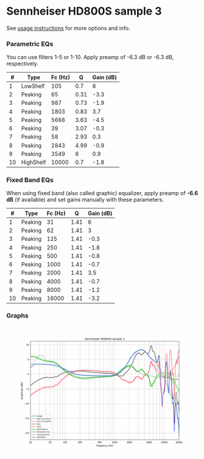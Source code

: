 # Sennheiser HD800S sample 3
See [usage instructions](https://github.com/jaakkopasanen/AutoEq#usage) for more options and info.

### Parametric EQs
You can use filters 1-5 or 1-10. Apply preamp of -6.3 dB or -6.3 dB, respectively.

|   # | Type      |   Fc (Hz) |    Q |   Gain (dB) |
|-----|-----------|-----------|------|-------------|
|   1 | LowShelf  |       105 | 0.7  |         8   |
|   2 | Peaking   |        65 | 0.31 |        -3.3 |
|   3 | Peaking   |       987 | 0.73 |        -1.9 |
|   4 | Peaking   |      1803 | 0.83 |         3.7 |
|   5 | Peaking   |      5668 | 3.63 |        -4.5 |
|   6 | Peaking   |        39 | 3.07 |        -0.3 |
|   7 | Peaking   |        58 | 2.93 |         0.3 |
|   8 | Peaking   |      2843 | 4.99 |        -0.9 |
|   9 | Peaking   |      3549 | 6    |         0.9 |
|  10 | HighShelf |     10000 | 0.7  |        -1.8 |

### Fixed Band EQs
When using fixed band (also called graphic) equalizer, apply preamp of **-6.6 dB** (if available) and set gains manually with these parameters.

|   # | Type    |   Fc (Hz) |    Q |   Gain (dB) |
|-----|---------|-----------|------|-------------|
|   1 | Peaking |        31 | 1.41 |         6   |
|   2 | Peaking |        62 | 1.41 |         3   |
|   3 | Peaking |       125 | 1.41 |        -0.3 |
|   4 | Peaking |       250 | 1.41 |        -1.8 |
|   5 | Peaking |       500 | 1.41 |        -0.8 |
|   6 | Peaking |      1000 | 1.41 |        -0.7 |
|   7 | Peaking |      2000 | 1.41 |         3.5 |
|   8 | Peaking |      4000 | 1.41 |        -0.7 |
|   9 | Peaking |      8000 | 1.41 |        -1.2 |
|  10 | Peaking |     16000 | 1.41 |        -3.2 |

### Graphs
![](./Sennheiser%20HD800S%20sample%203.png)
